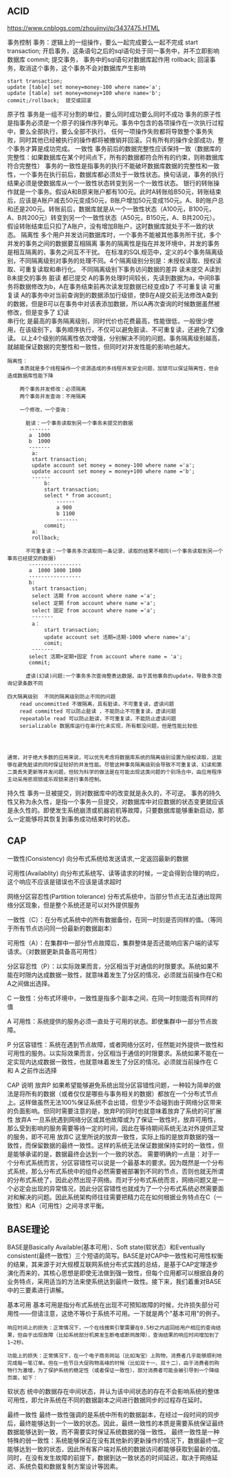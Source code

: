 

## ACID

https://www.cnblogs.com/zhoujinyi/p/3437475.HTML

事务控制
    事务：逻辑上的一组操作，要么一起完成要么一起不完成
    start transaction;	开启事务，这条语句之后的sql语句处于同一事务中，并不立即影响数据库
    commit;	提交事务， 事务中的sql语句对数据库起作用
    rollback;	回滚事务，取消这个事务，这个事务不会对数据库产生影响
    
    start transaction;
    update [table] set money=money-100 where name='a';
    update [table] set money=money+100 where name='b';
    commit;/rollback;  提交或回滚

原子性
    事务是一组不可分割的单位，要么同时成功要么同时不成功
    事务的原子性是指事务必须是一个原子的操作序列单元。事务中包含的各项操作在一次执行过程中，要么全部执行，要么全部不执行。
    任何一项操作失败都将导致整个事务失败，同时其他已经被执行的操作都将被撤销并回滚。只有所有的操作全部成功，整个事务才算是成功完成。
一致性
    事务前后的数据完整性应该保持一致（数据库的完整性：如果数据库在某个时间点下，所有的数据都符合所有的约束，则称数据库符合完整性）
    事务的一致性是指事务的执行不能破坏数据库数据的完整性和一致性，一个事务在执行前后，数据库都必须处于一致性状态。换句话说，事务的执行结果必须是使数据库从一个一致性状态转变到另一个一致性状态。
    银行的转账操作就是一个事务。假设A和B原来账户都有100元。此时A转账给B50元，转账结束后，应该是A账户减去50元变成50元，B账户增加50元变成150元。A、B的账户总和还是200元。转账前后，数据库就是从一个一致性状态（A100元，B100元，A、B共200元）转变到另一个一致性状态（A50元，B150元，A、B共200元）。假设转账结束后只扣了A账户，没有增加B账户，这时数据库就处于不一致的状态。
隔离性
    多个用户并发访问数据库时，一个事务不能被其他事务所干扰，多个并发的事务之间的数据要互相隔离
    事务的隔离性是指在并发环境中，并发的事务是相互隔离的，事务之间互不干扰。
    在标准的SQL规范中，定义的4个事务隔离级别，不同隔离级别对事务的处理不同。4个隔离级别分别是：未授权读取、授权读取、可重复读取和串行化。
    不同隔离级别下事务访问数据的差异
    读未提交	A读到B未提交的事务 脏读
    都已提交    A的事务处理时间较长，先读到数据为a，中间B事务将数据修改为b，A在事务结束前再次读发现数据已经变成b了 不可重复读
    可重复读    A的事务中对当前查询到的数据添加行级锁，使B在A提交前无法修改A查到的数据，但是B可以在事务中对该表添加数据，所以A再次查询的时候数据虽然被修改，但是变多了   幻读    
    串行化      是最高的事务隔离级别，同时代价也花费最高，性能很低，一般很少使用，在该级别下，事务顺序执行，不仅可以避免脏读、不可重复读，还避免了幻像读。
    以上4个级别的隔离性依次增强，分别解决不同的问题。事务隔离级别越高，就越能保证数据的完整性和一致性，但同时对并发性能的影响也越大。
	
    隔离性：
    	本质就是多个线程操作一个资源造成的多线程并发安全问题，加锁可以保证隔离性，但会造成数据库性能下降
    	
    	两个事务并发修改：必须隔离
    	两个事务并发查询：不用隔离
    
    	一个修改，一个查询：
    
    	  脏读：一个事务读取到另一个事务未提交的数据
    	   -------
    	   a  1000
    	   b  1000
    	   -------
    		a: 
    		start transaction;
    		update account set money = money-100 where name ='a';
    		update account set money = money+100 where name ='b';
    		------
    			b:
    			start transaction;
    			select * from account;
    				------
    				a 900
    				b 1100
    				-------
    			commit;
    		a:
    		rollback;
    	 
    	  不可重复读：一个事务多次读取同一条记录，读取的结果不相同(一个事务读取到另一个事务已经提交的数据)
    	   -----------------
    	   a  1000 1000 1000
    	   -----------------
    	   b:
    		start transaction;
    		select 活期 from account where name ='a';
    		select 定期 from account where name ='a';
    		select 固定 from account where name ='a';
    		-------
    		a：
    			start transaction;
    			update account set 活期=活期-1000 where name='a';
    	   		comit;
    		------- 
    	   select 活期+定期+固定 from account where name = 'a';
    	   commit;
    
    	  虚读(幻读)问题:一个事务多次查询整表达数据，由于其他事务的update，导致多次查询记录条数不同	
    
    四大隔离级别  不同的隔离级别防止不同的问题
        read uncommitted 不做隔离，具有脏读，不可重复读，虚读问题
        read committed 可以防止脏读 ，不能防止不可重复读，虚读问题
        repeatable read 可以防止脏读，不可重复读，不能防止虚读问题
        serializable 数据库运行在串行化未实现，所有都没问题，但是性能比较低 




    通常，对于绝大多数的应用来说，可以优先考虑将数据库系统的隔离级别设置为授权读取，这能够在避免脏读的同时保证较好的并发性能。尽管这种事务隔离级别会导致不可重复读、幻读和第二类丢失更新等并发问题，但较为科学的做法是在可能出现这类问题的个别场合中，由应用程序主动采用悲观锁或乐观锁来进行事务控制。
持久性
    事务一旦被提交，则对数据库中的改变就是永久的，不可逆。
    事务的持久性又称为永久性，是指一个事务一旦提交，对数据库中对应数据的状态变更就应该是永久性的。即使发生系统崩溃或机器宕机等故障，只要数据库能够重新启动，那么一定能够将其恢复到事务成功结束时的状态。


## CAP
一致性(Consistency)
向分布式系统给发送请求,一定返回最新的数据

可用性(Availablity)
向分布式系统写、读等请求的时候，一定会得到合理的响应，这个响应不应该是错误也不应该是请求超时

网络分区容忍性(Partition tolerance)
分布式系统中，当部分节点无法互通出现网络分区现象，但是整个系统还是可以对外提供服务

一致性（C）：在分布式系统中的所有数据备份，在同一时刻是否同样的值。（等同于所有节点访问同一份最新的数据副本）

可用性（A）：在集群中一部分节点故障后，集群整体是否还能响应客户端的读写请求。（对数据更新具备高可用性）

分区容忍性（P）：以实际效果而言，分区相当于对通信的时限要求。系统如果不能在时限内达成数据一致性，就意味着发生了分区的情况，必须就当前操作在C和A之间做出选择。

C 一致性：分布式环境中，一致性是指多个副本之间，在同一时刻能否有同样的值

A 可用性：系统提供的服务必须一直处于可用的状态。即使集群中一部分节点故障。

P 分区容错性：系统在遇到节点故障，或者网络分区时，任然能对外提供一致性和可用性的服务。以实际效果而言，分区相当于通信的时限要求。系统如果不能在一定实现内达成数据一致性，也就意味着发生了分区的情况。必须就当前操作在 C 和 A 之前作出选择

CAP	说明
放弃P	如果希望能够避免系统出现分区容错性问题，一种较为简单的做法是将所有的数据（或者仅仅是哪些与事务相关的数据）都放在一个分布式节点上。这样做虽然无法100%保证系统不会出错，但至少不会碰到由于网络分区带来的负面影响。但同时需要注意的是，放弃P的同时也就意味着放弃了系统的可扩展性
放弃A	一旦系统遇到网络分区或其他故障或为了保证一致性时，放弃可用性，那么受到影响的服务需要等待一定的时间，因此在等待期间系统无法对外提供正常的服务，即不可用
放弃C	这里所说的放弃一致性，实际上指的是放弃数据的强一致性，而保留数据的最终一致性。这样的系统无法保证数据保持实时的一致性，但是能够承诺的是，数据最终会达到一个一致的状态。
需要明确的一点是：对于一个分布式系统而言，分区容错性可以说是一个最基本的要求。因为既然是一个分布式系统，那么分布式系统中的组件必然需要被部署到不同的节点，否则也就无所谓的分布式系统了，因此必然出现子网络。而对于分布式系统而言，网络问题又是一个必定会出现的异常情况，因此分区容错性也就成为了一个分布式系统必然需要面对和解决的问题。因此系统架构师往往需要把精力花在如何根据业务特点在C（一致性）和A（可用性）之间寻求平衡。

## BASE理论
BASE是Basically Available(基本可用）、Soft state(软状态）和Eventually consistent(最终一致性）三个短语的简写。BASE是对CAP中一致性和可用性权衡的结果，其来源于对大规模互联网系统分布式实践的总结，是基于CAP定理逐步演化而来的，其核心思想是即使无法做到强一致性，但每个应用都可以根据自身的业务特点，采用适当的方法来使系统达到最终一致性。接下来，我们着重对BASE中的三要素进行讲解。

基本可用
    基本可用是指分布式系统在出现不可预知故障的时候，允许损失部分可用性——但请注意，这绝不等价于系统不可用。一下就是两个"基本可用"的例子。

    响应时间上的损失：正常情况下，一个在线搜索引擎需要在0.5秒之内返回给用户相应的查询结果，但由于出现故障（比如系统部分机房发生断电或断网故障），查询结果的响应时间增加到了1~2秒。
    
    功能上的损失：正常情况下，在一个电子商务网站（比如淘宝）上购物，消费者几乎能够顺利地完成每一笔订单。但在一些节日大促购物高峰的时候（比如双十一、双十二），由于消费者的购物行为激增，为了保护系统的稳定性（或者保证一致性），部分消费者可能会被引导到一个降级页面，如下：

软状态
    统中的数据存在中间状态，并认为该中间状态的存在不会影响系统的整体可用性，即允许系统在不同的数据副本之间进行数据同步的过程存在延时。

最终一致性
    最终一致性强调的是系统中所有的数据副本，在经过一段时间的同步后，最终能够达到一个一致的状态。因此，最终一致性的本质是需要系统保证最终数据能够达到一致，而不需要实时保证系统数据的强一致性。
    最终一致性是一种特殊的弱一致性：系统能够保证在没有其他新的更新操作的情况下，数据最终一定能够达到一致的状态，因此所有客户端对系统的数据访问都能够获取到最新的值。同时，在没有发生故障的前提下，数据到达一致状态的时间延迟，取决于网络延迟、系统负载和数据复制方案设计等因素。